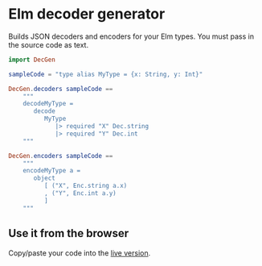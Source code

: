 # Elm decoder generator

Builds JSON decoders and encoders for your Elm types. You must pass in the source code as text.

```elm
import DecGen

sampleCode = "type alias MyType = {x: String, y: Int}"

DecGen.decoders sampleCode == 
	"""
	decodeMyType =
	   decode
	      MyType
	         |> required "X" Dec.string
	         |> required "Y" Dec.int
	"""

DecGen.encoders sampleCode == 
	"""
	encodeMyType a =
	   object
	      [ ("X", Enc.string a.x)
	      , ("Y", Enc.int a.y)
	      ]
	"""
```

## Use it from the browser

Copy/paste your code into the [live version](https://dkodaj.github.io/decgen/index.html).